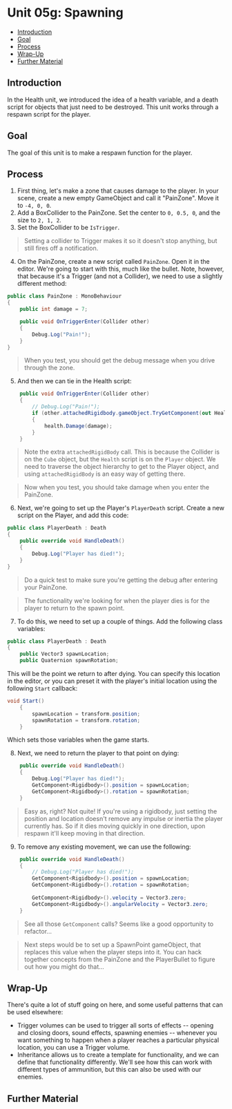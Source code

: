 # Unit 05g: Spawning <!-- omit in toc -->
- [Introduction](#introduction)
- [Goal](#goal)
- [Process](#process)
- [Wrap-Up](#wrap-up)
- [Further Material](#further-material)

## Introduction

In the Health unit, we introduced the idea of a health variable, and a death script for objects that just need to be destroyed. This unit works through a respawn script for the player.

## Goal

The goal of this unit is to make a respawn function for the player.

## Process

1. First thing, let's make a zone that causes damage to the player. In your scene, create a new empty GameObject and call it "PainZone". Move it to `-4, 0, 0`.
2. Add a BoxCollider to the PainZone. Set the center to `0, 0.5, 0`, and the size to `2, 1, 2`.
3. Set the BoxCollider to be `IsTrigger`. 

> Setting a collider to Trigger makes it so it doesn't stop anything, but still fires off a notification.

4. On the PainZone, create a new script called `PainZone`. Open it in the editor. We're going to start with this, much like the bullet. Note, however, that because it's a Trigger (and not a Collider), we need to use a slightly different method:

```C#
public class PainZone : MonoBehaviour
{
    public int damage = 7;

    public void OnTriggerEnter(Collider other)
    {
        Debug.Log("Pain!");
    }
}
```

> When you test, you should get the debug message when you drive through the zone.

5. And then we can tie in the Health script:

```C#
    public void OnTriggerEnter(Collider other)
    {
        // Debug.Log("Pain!");
        if (other.attachedRigidbody.gameObject.TryGetComponent(out Health health))
        {
            health.Damage(damage);
        }
    }
```

> Note the extra `attachedRigidBody` call. This is because the Collider is on the `Cube` object, but the `Health` script is on the `Player` object. We need to traverse the object hierarchy to get to the Player object, and using `attachedRigidBody` is an easy way of getting there.

> Now when you test, you should take damage when you enter the PainZone.

6. Next, we're going to set up the Player's `PlayerDeath` script. Create a new script on the Player, and add this code:

```C#
public class PlayerDeath : Death
{
    public override void HandleDeath()
    {
        Debug.Log("Player has died!");
    }
}
```

> Do a quick test to make sure you're getting the debug after entering your PainZone.

> The functionality we're looking for when the player dies is for the player to return to the spawn point.

7. To do this, we need to set up a couple of things. Add the following class variables:

```C#
public class PlayerDeath : Death
{
    public Vector3 spawnLocation;
    public Quaternion spawnRotation;
```

This will be the point we return to after dying. You can specify this location in the editor, or you can preset it with the player's initial location using the following `Start` callback:

```C#
void Start()
    {
        spawnLocation = transform.position;
        spawnRotation = transform.rotation;
    }
```

Which sets those variables when the game starts.

8. Next, we need to return the player to that point on dying:

```C#
    public override void HandleDeath()
    {
        Debug.Log("Player has died!");
        GetComponent<Rigidbody>().position = spawnLocation;
        GetComponent<Rigidbody>().rotation = spawnRotation;
    }
```

> Easy as, right? Not quite! If you're using a rigidbody, just setting the position and location doesn't remove any impulse or inertia the player currently has. So if it dies moving quickly in one direction, upon respawn it'll keep moving in that direction.

9. To remove any existing movement, we can use the following:

```C#
    public override void HandleDeath()
    {
        // Debug.Log("Player has died!");
        GetComponent<Rigidbody>().position = spawnLocation;
        GetComponent<Rigidbody>().rotation = spawnRotation;
        
        GetComponent<Rigidbody>().velocity = Vector3.zero;
        GetComponent<Rigidbody>().angularVelocity = Vector3.zero;
    }
```

> See all those `GetComponent` calls? Seems like a good opportunity to refactor…

> Next steps would be to set up a SpawnPoint gameObject, that replaces this value when the player steps into it. You can hack together concepts from the PainZone and the PlayerBullet to figure out how you might do that…

## Wrap-Up

There's quite a lot of stuff going on here, and some useful patterns that can be used elsewhere:

- Trigger volumes can be used to trigger all sorts of effects -- opening and closing doors, sound effects, spawning enemies -- whenever you want something to happen when a player reaches a particular physical location, you can use a Trigger volume.
- Inheritance allows us to create a template for functionality, and we can define that functionality differently. We'll see how this can work with different types of ammunition, but this can also be used with our enemies.

## Further Material
